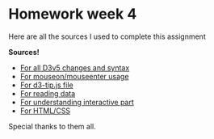 # Homework week 4
Here are all the sources I used to complete this assignment

<strong>Sources!</strong>
* [For all D3v5 changes and syntax](https://github.com/d3/d3/blob/master/CHANGES.md)
* [For mouseon/mouseenter usage](https://bl.ocks.org/mbostock/5247027)
* [For d3-tip.js file](https://bl.ocks.org/bytesbysophie/0311395c1e082f98e67efaf2c7f9555b)
* [For reading data](http://learnjsdata.com/read_data.html)
* [For understanding interactive part](http://bl.ocks.org/Caged/6476579)
* [For HTML/CSS](http://w3school.nl)

Special thanks to them all.
